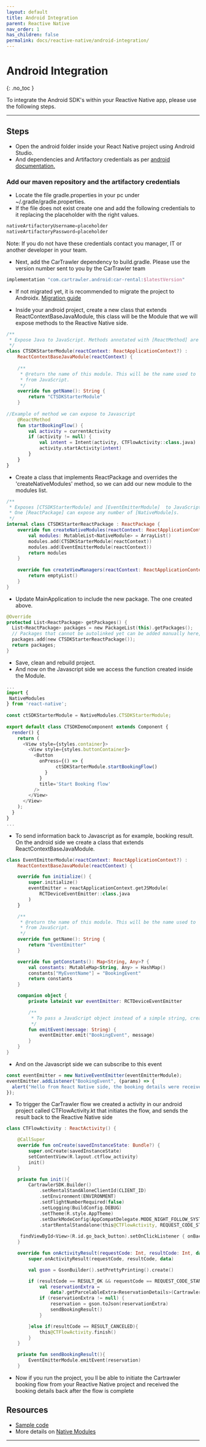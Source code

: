```yaml
---
layout: default
title: Android Integration
parent: Reactive Native
nav_order: 1
has_children: false
permalink: docs/reactive-native/android-integration/
---
```


# Android Integration

{: .no_toc }

To integrate the Android SDK's within your Reactive Native app, please use the following steps.

---

## Steps
* Open the android folder inside your React Native project using Android Studio.
* And dependencies and Artifactory credentials as per
<a href="/docs/android/installation/">android documentation.</a> <br/>   

### Add our maven repository and the artifactory credentials

* Locate the file gradle.properties in your pc under ~/.gradle/gradle.properties. 
* If the file does not exist create one and add the following credentials to it replacing the placeholder with the right values.

```groovy
nativeArtifactoryUsername=placeholder
nativeArtifactoryPassword=placeholder
```
Note: If you do not have these credentials contact you manager, IT or another developer in your team.

* Next, add the CarTrawler dependency to build.gradle. Please use the version number sent to you by the CarTrawler team

```groovy 
implementation "com.cartrawler.android:car-rental:$latestVersion" 
```

* If not migrated yet, it is recommended to migrate the project to Androidx.
<a href="https://developer.android.com/jetpack/androidx/migrate">Migration guide</a> <br/>   

* Inside your android project, create a new class that extends ReactContextBaseJavaModule, this class will be the Module that we will expose methods to the Reactive Native side.

```kotlin
/**
 * Expose Java to JavaScript. Methods annotated with [ReactMethod] are exposed.
 */
class CTSDKStarterModule(reactContext: ReactApplicationContext?) :
    ReactContextBaseJavaModule(reactContext) {
 
    /**
     * @return the name of this module. This will be the name used to `require()` this module
     * from JavaScript.
     */
    override fun getName(): String {
        return "CTSDKStarterModule"
    }
 
//Example of method we can expose to Javascript
    @ReactMethod
    fun startBookingFlow() {
        val activity = currentActivity
        if (activity != null) {
            val intent = Intent(activity, CTFlowActivity::class.java)
            activity.startActivity(intent)
        }
    }
}

```
* Create a class that implements ReactPackage and overrides the 'createNativeModules' method, so we can add our new module to the modules list.

```kotlin
/**
 * Exposes [CTSDKStarterModule] and [EventEmitterModule]  to JavaScript.
 * One [ReactPackage] can expose any number of [NativeModule]s.
 */
internal class CTSDKStarterReactPackage : ReactPackage {
    override fun createNativeModules(reactContext: ReactApplicationContext): List<NativeModule> {
        val modules: MutableList<NativeModule> = ArrayList()
        modules.add(CTSDKStarterModule(reactContext))
        modules.add(EventEmitterModule(reactContext))
        return modules
    }
 
    override fun createViewManagers(reactContext: ReactApplicationContext): List<ViewManager<*, *>> {
        return emptyList()
    }
}
```

* Update MainApplication to include the new package. The one created above.

```kotlin
@Override
protected List<ReactPackage> getPackages() {
  List<ReactPackage> packages = new PackageList(this).getPackages();
  // Packages that cannot be autolinked yet can be added manually here, for example:
  packages.add(new CTSDKStarterReactPackage());
  return packages;
}
```

* Save, clean and rebuild project.
* And now on the Javascript side we access the function created inside the Module.

```javascript
...
import {
 NativeModules
} from 'react-native';
 
const ctSDKStarterModule = NativeModules.CTSDKStarterModule;
 
export default class CTSDKDemoComponent extends Component {
  render() {
    return (
      <View style={styles.container}>
        <View style={styles.buttonContainer}>
          <Button
            onPress={() => {
                  ctSDKStarterModule.startBookingFlow()
              }
            }
            title='Start Booking flow'
          />
        </View>
      </View>
    );
  }
}
...
```

* To send information back to Javascript as for example, booking result. On the android side we create a class that extends ReactContextBaseJavaModule.

```kotlin
class EventEmitterModule(reactContext: ReactApplicationContext?) :
    ReactContextBaseJavaModule(reactContext) {

    override fun initialize() {
        super.initialize()
        eventEmitter = reactApplicationContext.getJSModule(
            RCTDeviceEventEmitter::class.java
        )
    }

    /**
     * @return the name of this module. This will be the name used to `require()` this module
     * from JavaScript.
     */
    override fun getName(): String {
        return "EventEmitter"
    }

    override fun getConstants(): Map<String, Any>? {
        val constants: MutableMap<String, Any> = HashMap()
        constants["MyEventName"] = "BookingEvent"
        return constants
    }

    companion object {
        private lateinit var eventEmitter: RCTDeviceEventEmitter

        /**
         * To pass a JavaScript object instead of a simple string, create a [WritableNativeMap] and populate it.
         */
        fun emitEvent(message: String) {
            eventEmitter.emit("BookingEvent", message)
        }
    }
}
```

* And on the Javascript side we can subscribe to this event 


```javascript
const eventEmitter = new NativeEventEmitter(eventEmitterModule);
eventEmitter.addListener("BookingEvent", (params) => {
  alert("Hello from React Native side, the booking details were received"+ "\n\n" + params);
});
```


* To trigger the CarTrawler flow we created a activity in our android project called CTFlowActivity.kt that initiates the flow, and sends the result back to the Reactive Native side
```kotlin
class CTFlowActivity : ReactActivity() {

    @CallSuper
    override fun onCreate(savedInstanceState: Bundle?) {
        super.onCreate(savedInstanceState)
        setContentView(R.layout.ctflow_activity)
        init()
    }

    private fun init(){
        CartrawlerSDK.Builder()
            .setRentalStandAloneClientId(CLIENT_ID)
            .setEnvironment(ENVIRONMENT)
            .setFlightNumberRequired(false)
            .setLogging(BuildConfig.DEBUG)
            .setTheme(R.style.AppTheme)
            .setDarkModeConfig(AppCompatDelegate.MODE_NIGHT_FOLLOW_SYSTEM)
            .startRentalStandalone(this@CTFlowActivity, REQUEST_CODE_STANDALONE)
       
     findViewById<View>(R.id.go_back_button).setOnClickListener { onBackPressed() }
    }

    override fun onActivityResult(requestCode: Int, resultCode: Int, data: Intent?) {
        super.onActivityResult(requestCode, resultCode, data)

        val gson = GsonBuilder().setPrettyPrinting().create()

        if (resultCode == RESULT_OK && requestCode == REQUEST_CODE_STANDALONE) {
            val reservationExtra =
                data?.getParcelableExtra<ReservationDetails>(CartrawlerSDK.RESERVATION_DETAILS)
            if (reservationExtra != null) {
                reservation = gson.toJson(reservationExtra)
                sendBookingResult()
            }

        }else if(resultCode == RESULT_CANCELED){
            this@CTFlowActivity.finish()
        }
    }

    private fun sendBookingResult(){
        EventEmitterModule.emitEvent(reservation)
    }
```

* Now if you run the project, you ll be able to initiate the Cartrawler booking flow from your Reactive Native project and received the booking details back after the flow is complete

## Resources
* <a href="https://github.com/cartrawler/cartrawler-react-android-demo">Sample code</a> <br/>  
* More details on <a href="https://reactnative.dev/docs/native-modules-intro">Native Modules</a> <br/> 




---
